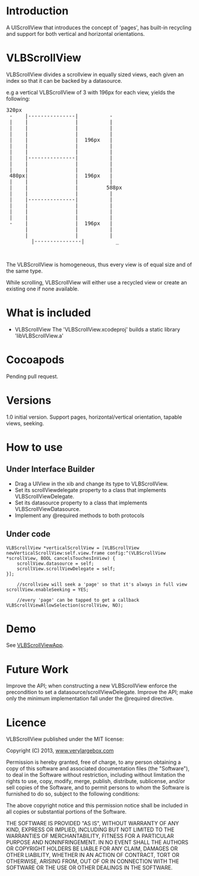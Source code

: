 # Introduction
A UIScrollView that introduces the concept of 'pages', has built-in recycling and support for both vertical and horizontal orientations.

# VLBScrollView
VLBScrollView divides a scrollview in equally sized views, each given an index so that it can be backed by a datasource.

e.g a vertical VLBScrollView of 3 with 196px for each view, yields the following:

<pre>
320px
 -    |---------------|          -
 |    |               |          |
 |    |               |          |
 |    |               |          |
 |    |               |  196px   |
 |    |               |          |
 |    |               |          |
 |    |---------------|          |
 |    |               |          |
 |    |               |          |
 480px|               |  196px   |
 |    |               |          |
 |    |               |         588px
 |    |               |          |
 |    |---------------|          |
 |    |               |          |
 |    |               |          |
 |    |               |          |
 -    |               |  196px   |
      |               |          |
  	  |               |          |
	    |---------------|          _
 

</pre>

The VLBScrollView is homogeneous, thus every view is of equal size and of the same type.

While scrolling, VLBScrollView will either use a recycled view or create an existing one if none available.
 
# What is included

* VLBScrollView
The 'VLBScrollView.xcodeproj' builds a static library 'libVLBScrollView.a'

# Cocoapods

Pending pull request.

# Versions
1.0 initial version. Support pages, horizontal/vertical orientation, tapable views, seeking.

# How to use

## Under Interface Builder
* Drag a UIView in the xib and change its type to VLBScrollView.
* Set its scrollViewdelegate property to a class that implements VLBScrollViewDelegate.
* Set its datasource property to a class that implements VLBScrollViewDatasource.
* Implement any @required methods to both protocols

## Under code

    VLBScrollView *verticalScrollView = [VLBScrollView newVerticalScrollView:self.view.frame config:^(VLBScrollView *scrollView, BOOL cancelsTouchesInView) {
        scrollView.datasource = self;
        scrollView.scrollViewDelegate = self;
    }];

		//scrollview will seek a 'page' so that it's always in full view
    scrollView.enableSeeking = YES;

		//every 'page' can be tapped to get a callback
    VLBScrollViewAllowSelection(scrollView, NO);


# Demo

See [VLBScrollViewApp][1].

# Future Work

Improve the API; when constructing a new VLBScrollView enforce the precondition to set a datasource/scrollViewDelegate.
Improve the API; make only the minimum implementation fall under the @required directive.

# Licence

VLBScrollView published under the MIT license:

Copyright (C) 2013, www.verylargebox.com

Permission is hereby granted, free of charge, to any person obtaining a copy of this software and associated documentation files (the "Software"), to deal in the Software without restriction, including without limitation the rights to use, copy, modify, merge, publish, distribute, sublicense, and/or sell copies of the Software, and to permit persons to whom the Software is furnished to do so, subject to the following conditions:

The above copyright notice and this permission notice shall be included in all copies or substantial portions of the Software.

THE SOFTWARE IS PROVIDED "AS IS", WITHOUT WARRANTY OF ANY KIND, EXPRESS OR IMPLIED, INCLUDING BUT NOT LIMITED TO THE WARRANTIES OF MERCHANTABILITY, FITNESS FOR A PARTICULAR PURPOSE AND NONINFRINGEMENT. IN NO EVENT SHALL THE AUTHORS OR COPYRIGHT HOLDERS BE LIABLE FOR ANY CLAIM, DAMAGES OR OTHER LIABILITY, WHETHER IN AN ACTION OF CONTRACT, TORT OR OTHERWISE, ARISING FROM, OUT OF OR IN CONNECTION WITH THE SOFTWARE OR THE USE OR OTHER DEALINGS IN THE SOFTWARE.


[1]: https://github.com/qnoid/VLBScrollViewApp
